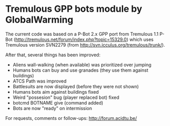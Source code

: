 Tremulous GPP bots module by GlobalWarming
==========================================

The current code was based on a P-Bot 2.x GPP port from Tremulous 1.1 P-Bot (http://tremulous.net/forum/index.php?topic=15329.0) which uses Tremulous version SVN2279 (from http://svn.icculus.org/tremulous/trunk/).

After that, several things has been improved:

* Aliens wall-walking (when available) was prioritized over jumping
* Humans bots can buy and use granades (they use them against buildings)
* ATCS Path was improved
* Battlesuits are now displayed (before they were not shown)
* Humans bots aim against buildings fixed
* Weird "possesion" bug (player replaced bot) fixed
* botcmd BOTNAME give (command added)
* Bots are now "ready" on intermission

For requests, comments or follow-ups: 
http://forum.acidtu.be/
